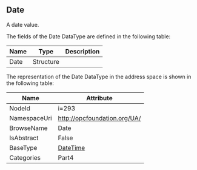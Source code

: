<!-- datatype -->
## Date
A date value.  
<!-- end of description -->
The fields of the Date DataType are defined in the following table:  

|Name|Type|Description|
|---|---|---|
|Date|Structure||

The representation of the Date DataType in the address space is shown in the following table:  

|Name|Attribute|
|---|---|
|NodeId|i=293|
|NamespaceUri|http://opcfoundation.org/UA/|
|BrowseName|Date|
|IsAbstract|False|
|BaseType|[DateTime](../../../Part3/DataTypes/DateTime/readme.md)|
|Categories|Part4|

